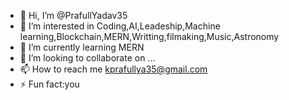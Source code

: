- 👋 Hi, I’m @PrafullYadav35
- 👀 I’m interested in Coding,AI,Leadeship,Machine learning,Blockchain,MERN,Writting,filmaking,Music,Astronomy
- 🌱 I’m currently learning MERN
- 💞️ I’m looking to collaborate on ...
- 📫 How to reach me kprafullya35@gmail.com
- ⚡ Fun fact:you

<!---
PrafullYadav35/PrafullYadav35 is a ✨ special ✨ repository because its `README.md` (this file) appears on your GitHub profile.
You can click the Preview link to take a look at your changes.
--->
